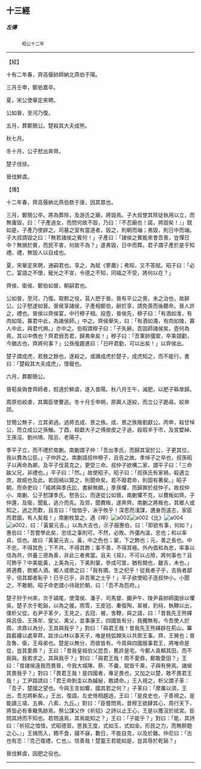 

## 十三經

##### 左傳
　　　`昭公十二年`

* * *

【經】

十有二年春，齊高偃帥師納北燕伯于陽。

三月壬申，鄭伯嘉卒。

夏，宋公使華定來聘。

公如晉，至河乃復。

五月，葬鄭簡公。楚殺其大夫成熊。

秋七月。

冬十月，公子憖出奔齊。

楚子伐徐。

晉伐鮮虞。

【傳】

十二年春，齊高偃納北燕伯款于唐，因其眾也。

三月，鄭簡公卒。將為葬除，及游氏之廟，將毀焉。子大叔使其除徒執用以立，而無庸毀，曰：「子產過女，而問何故不毀，乃曰：『不忍廟也！諾，將毀矣！』」既如是，子產乃使辟之。司墓之室有當道者，毀之，則朝而塴；弗毀，則日中而塴。子大叔請毀之曰：「無若諸侯之賓何！」子產曰：「諸侯之賓能來會吾喪，豈憚日中？無損於賓，而民不害，何故不為？」遂弗毀，日中而葬。君子謂子產於是乎知禮。禮，無毀人以自成也。

夏，宋華定來聘，通嗣君也。享之，為賦《蓼蕭》；弗知，又不答賦。昭子曰：「必亡。宴語之不懷，寵光之不宣，令德之不知，同福之不受，將何以在？」

齊侯、衛侯、鄭伯如晉，朝嗣君也。

公如晉，至河，乃復。取郠之役，莒人愬于晉。晉有平公之喪，未之治也，故辭公。公子憖遂如晉。晉侯享諸侯，子產相鄭伯，辭於享，請免喪而後聽命。晉人許之，禮也。晉侯以齊侯宴，中行穆子相。投壺，晉侯先，穆子曰：「有酒如淮，有肉如坻，寡君中此，為諸侯師。」中之。齊侯舉矢，曰：「有酒如澠，有肉如陵，寡人中此，與君代興。」亦中之。伯瑕謂穆子曰：「子失辭。吾固師諸侯矣，壺何為焉，其以中儁也？齊君弱吾君，歸弗來矣！」穆子曰：「吾軍帥彊禦，卒乘競勸，今猶古也，齊將何事？」公孫傁趨進曰：「日旰君勤，可以出矣！」以齊侯出。

楚子謂成虎，若敖之餘也，遂殺之。或譖成虎於楚子，成虎知之，而不能行。書曰：「楚殺其大夫成虎」，懷寵也。

六月，葬鄭簡公。

晉荀吳偽會齊師者，假道於鮮虞，遂入昔陽。秋八月壬午，滅肥，以肥子緜臯歸。

周原伯絞虐，其輿臣使曹逃。冬十月壬申朔，原輿人逐絞，而立公子跪尋。絞奔郊。

甘簡公無子，立其弟過。過將去成、景之族。成、景之族賂劉獻公。丙申，殺甘悼公，而立成公之孫鰌。丁酉，殺獻大子之傅庾皮之子過，殺瑕辛于市，及宮嬖綽、王孫沒、劉州鳩、陰忌、老陽子。

季平子立，而不禮於南蒯。南蒯謂子仲：「吾出季氏，而歸其室於公，子更其位，我以費為公臣。」子仲許之。南蒯語叔仲穆子，且告之故。季悼子之卒也，叔孫昭子以再命為卿。及平子伐莒克之，更受三命。叔仲子欲構二家，謂平子曰：「三命踰父兄，非禮也。」平子曰：「然。」故使昭子。昭子曰：「叔孫氏有家禍，殺適立庶，故婼也及此。若因禍以斃之，則聞命矣。若不廢君命，則固有著矣。」昭子朝，而命吏曰：「婼將與季氏訟，書辭無頗。」季孫懼，而歸罪於叔仲子。故叔仲小、南蒯、公子憖謀季氏。憖告公，而遂從公如晉。南蒯懼不克，以費叛如齊。子仲還，及衛，聞亂，逃介而先。及郊，聞費叛，遂奔齊。南蒯之將叛也，其鄉人或知之，過之而歎，且言曰：「恤恤乎，湫乎攸乎！深思而淺謀，邇身而遠志，家臣而君圖，有人矣哉！」南蒯枚筮之，遇《坤》![a002](../../imgs/a002.gif)![a002](../../imgs/a002.gif)《比》![a004](../../imgs/a004.gif)![a002](../../imgs/a002.gif)，曰：「黃裳元吉。」以為大吉也，示子服惠伯，曰：「即欲有事，何如？」惠伯曰：「吾嘗學此矣，忠信之事則可，不然，必敗。外彊內溫，忠也；和以率貞，信也。故曰『黃裳元吉』。黃，中之色也；裳，下之飾也；元，善之長也。中不忠，不得其色；下不共，不得其飾；事不善，不得其極。外內倡和為忠，率事以信為共，供養三德為善，非此三者弗當。且夫《易》，不可以占險，將何事也？且可飾乎？中美能黃，上美為元，下美則裳，參成可筮，猶有闕也，雖吉，未也。」將適費，飲鄉人酒。鄉人或歌之曰：「我有圃，生之杞乎！從我者子乎，去我者鄙乎，倍其鄰者恥乎！已乎已乎，非吾黨之士乎！」平子欲使昭子逐叔仲小。小聞之，不敢朝。昭子命吏謂小待政於朝，曰：「吾不為怨府。」

楚子狩于州來，次于潁尾，使蕩侯、潘子、司馬督、嚻尹午、陵尹喜帥師圍徐以懼吳。楚子次于乾谿，以為之援。雨雪，王皮冠、秦復陶，翠被，豹舄，執鞭以出，僕析父從。右尹子革夕，王見之，去冠、被，舍鞭，與之語，曰：「昔我先王熊繹與呂伋、王孫牟、燮父、禽父，並事康王，四國皆有分，我獨無有。今吾使人於周，求鼎以為分，王其與我乎？」對曰：「與君王哉！昔我先王熊繹辟在荊山，篳路藍縷以處草莽，跋涉山林以事天子，唯是桃弧棘矢以共禦王事。齊，王舅也；晉及魯、衛，王母弟也。楚是以無分，而彼皆有。今周與四國服事君王，將唯命是從，豈其愛鼎？」王曰：「昔我皇祖伯父昆吾，舊許是宅。今鄭人貪賴其田，而不我與。我若求之，其與我乎？」對曰：「與君王哉！周不愛鼎，鄭敢愛田？」王曰：「昔諸侯遠我而畏晉，今我大城陳、蔡、不羹，賦皆千乘，子與有勞焉。諸侯其畏我乎？」對曰：「畏君王哉！是四國者，專足畏也，又加之以楚，敢不畏君王哉！」工尹路請曰：「君王命剝圭以為鏚柲，敢請命。」王入視之，析父謂子革：「吾子，楚國之望也。今與王言如響，國其若之何？」子革曰：「摩厲以須，王出，吾刃將斬矣。」王出，復語。左史倚相趨過，王曰：「是良史也，子善視之。是能讀三墳、五典、八索、九丘。」對曰：「臣嘗問焉，昔穆王欲肆其心，周行天下，將皆必有車轍馬跡焉。祭公謀父作《祈招》之詩以止王心，王是以獲沒於祗宮。臣問其詩而不知也。若問遠焉，其焉能知之？」王曰：「子能乎？」對曰：「能，其詩曰：『祈招之愔愔，式昭德音。思我王度，式如玉，式如金。形民之力，而無醉飽之心。』」王揖而入，饋不食，寢不寐，數日，不能自克，以及於難。仲尼曰：「古也有志：『克己復禮，仁也』。信善哉！楚靈王若能如是，豈其辱於乾谿？」

晉伐鮮虞，因肥之役也。

* * *

